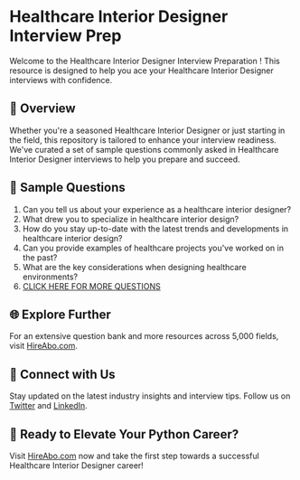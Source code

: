 # Healthcare Interior Designer Interview Prep

Welcome to the Healthcare Interior Designer Interview Preparation ! This resource is designed to help you ace your Healthcare Interior Designer interviews with confidence.

## 🚀 Overview

Whether you're a seasoned Healthcare Interior Designer or just starting in the field, this repository is tailored to enhance your interview readiness. We've curated a set of sample questions commonly asked in Healthcare Interior Designer interviews to help you prepare and succeed.

## 📝 Sample Questions

1. Can you tell us about your experience as a healthcare interior designer?
2. What drew you to specialize in healthcare interior design?
3. How do you stay up-to-date with the latest trends and developments in healthcare interior design?
4. Can you provide examples of healthcare projects you've worked on in the past?
5. What are the key considerations when designing healthcare environments?
6. [CLICK HERE FOR MORE QUESTIONS](https://hireabo.com/job/6_2_9/Healthcare%20Interior%20Designer)

## 🌐 Explore Further

For an extensive question bank and more resources across 5,000 fields, visit [HireAbo.com](https://www.hireabo.com).

## 📱 Connect with Us

Stay updated on the latest industry insights and interview tips. Follow us on [Twitter](https://twitter.com/hireabo) and [LinkedIn](https://www.linkedin.com/in/hire-abo-3609972a8/).

## 🚀 Ready to Elevate Your Python Career?

Visit [HireAbo.com](https://www.hireabo.com) now and take the first step towards a successful Healthcare Interior Designer career!
